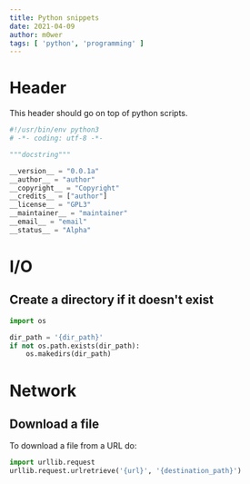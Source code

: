 ```yaml
---
title: Python snippets
date: 2021-04-09
author: m0wer
tags: [ 'python', 'programming' ]
---
```


# Header

This header should go on top of python scripts.

```python
#!/usr/bin/env python3
# -*- coding: utf-8 -*-

"""docstring"""

__version__ = "0.0.1a"
__author__ = "author"
__copyright__ = "Copyright"
__credits__ = ["author"]
__license__ = "GPL3"
__maintainer__ = "maintainer"
__email__ = "email"
__status__ = "Alpha"
```

# I/O

## Create a directory if it doesn't exist

```python
import os

dir_path = '{dir_path}'
if not os.path.exists(dir_path):
    os.makedirs(dir_path)
```

# Network

## Download a file

To download a file from a URL do:

```python
import urllib.request
urllib.request.urlretrieve('{url}', '{destination_path}')
```
